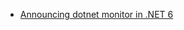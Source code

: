 - [Announcing dotnet monitor in .NET 6](https://devblogs.microsoft.com/dotnet/announcing-dotnet-monitor-in-net-6)
